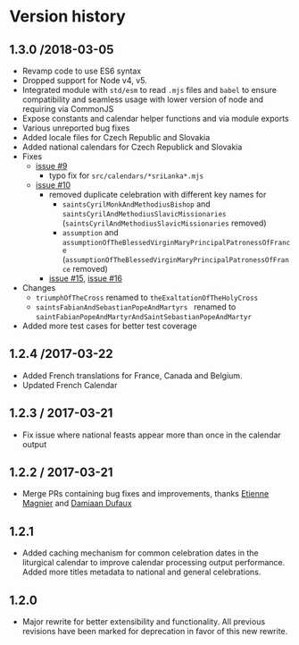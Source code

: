 # Version history

## 1.3.0 /2018-03-05
* Revamp code to use ES6 syntax
* Dropped support for Node v4, v5.
* Integrated module with `std/esm` to read `.mjs` files and `babel` to ensure compatibility and seamless usage with lower version of node and requiring via CommonJS
* Expose constants and calendar helper functions and via module exports
* Various unreported bug fixes
* Added locale files for Czech Republic and Slovakia
* Added national calendars for Czech Republick and Slovakia
* Fixes
    - [issue #9](https://github.com/pejulian/romcal/issues/9)
        + typo fix for `src/calendars/*sriLanka*.mjs`
    - [issue #10](https://github.com/pejulian/romcal/issues/10)
        + removed duplicate celebration with different key names for 
            * `saintsCyrilMonkAndMethodiusBishop` and `saintsCyrilAndMethodiusSlavicMissionaries` (`saintsCyrilAndMethodiusSlavicMissionaries` removed)
            * `assumption` and `assumptionOfTheBlessedVirginMaryPrincipalPatronessOfFrance` (`assumptionOfTheBlessedVirginMaryPrincipalPatronessOfFrance` removed)
        + [issue #15](https://github.com/pejulian/romcal/issues/15), [issue #16](https://github.com/pejulian/romcal/issues/16)
* Changes
    - `triumphOfTheCross` renamed to `theExaltationOfTheHolyCross`
    - `saintsFabianAndSebastianPopeAndMartyrs ` renamed to `saintFabianPopeAndMartyrAndSaintSebastianPopeAndMartyr`
* Added more test cases for better test coverage 

## 1.2.4 /2017-03-22
* Added French translations for France, Canada and Belgium.
* Updated French Calendar

## 1.2.3 / 2017-03-21
* Fix issue where national feasts appear more than once in the calendar output

## 1.2.2 / 2017-03-21
* Merge PRs containing bug fixes and improvements, thanks [Etienne Magnier](https://github.com/emagnier) and [Damiaan Dufaux](https://github.com/Dev1an)

## 1.2.1
* Added caching mechanism for common celebration dates in the liturgical calendar to improve calendar processing output performance. Added more titles metadata to national and general celebrations.

## 1.2.0
* Major rewrite for better extensibility and functionality. All previous revisions have been marked for deprecation in favor of this new rewrite.
